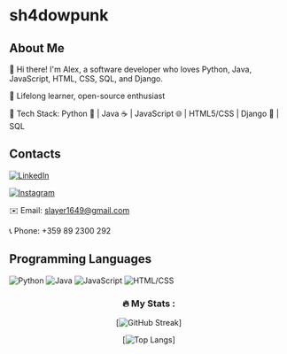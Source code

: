 # **sh4dowpunk**
## About Me

👋 Hi there! I'm Alex, a software developer who loves Python, Java, JavaScript, HTML, CSS, SQL, and Django.

🌱 Lifelong learner, open-source enthusiast

🚀 Tech Stack: Python 🐍 | Java ☕ | JavaScript 🌐 | HTML5/CSS | Django 🎸 | SQL


## Contacts

[![LinkedIn](https://img.shields.io/badge/LinkedIn-shadowpunk-blue?style=flat-square&logo=linkedin&logoColor=white&link=https://www.linkedin.com/in/shadowpunk/)](https://www.linkedin.com/in/shadowpunk/)     

[![Instagram](https://img.shields.io/badge/Instagram-sh4dowpunk-red?style=flat-square&logo=instagram&logoColor=white&link=https://www.instagram.com/yourusername/)](https://www.instagram.com/sh4dowpunk/)      

✉️ Email: slayer1649@gmail.com      

📞 Phone: +359 89 2300 292   




## Programming Languages

![Python](https://img.shields.io/badge/Python-blue?style=flat-square)
![Java](https://img.shields.io/badge/Java-orange?style=flat-square)
![JavaScript](https://img.shields.io/badge/JavaScript-yellow?style=flat-square)
![HTML/CSS](https://img.shields.io/badge/HTML%2FCSS-green?style=flat-square)





<div id="stats" align="center">
 
### :fire: My Stats :
[![GitHub Streak](http://github-readme-streak-stats.herokuapp.com?user=sh4dowpunk&theme=dark&background=000000)]
 
[![Top Langs](https://github-readme-stats.vercel.app/api/top-langs/?username=sh4dowpunk&layout=compact&theme=vision-friendly-dark)]
